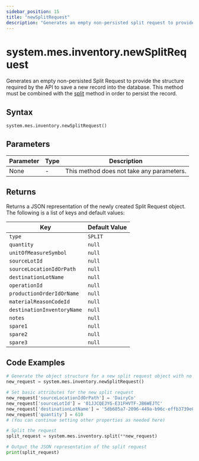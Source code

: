 ```yaml
---
sidebar_position: 15
title: "newSplitRequest"
description: "Generates an empty non-persisted split request to provide the structure to save a new record into the database."
---
```


# system.mes.inventory.newSplitRequest

Generates an empty non-persisted Split Request to provide the structure required by the API to save a new record into the database. 
This method must be combined with the [split](./split) method in order to persist the record.

## Syntax
```python
system.mes.inventory.newSplitRequest()
```

## Parameters

| Parameter | Type | Description                               |
|-----------|------|-------------------------------------------|
| None      | -    | This method does not take any parameters. |

## Returns

Returns a JSON representation of the newly created Split Request object. The following is a list of keys and default values:

| Key                              | Default Value    |
|----------------------------------|------------------|
| `type`                           | `SPLIT`          |
| `quantity`                       | `null`           |
| `unitOfMeasureSymbol`            | `null`           |
| `sourceLotId`                    | `null`           |
| `sourceLocationIdOrPath`         | `null`           |
| `destinationLotName`             | `null`           |
| `operationId`                    | `null`           |
| `productionOrderIdOrName`        | `null`           |
| `materialReasonCodeId`           | `null`           |
| `destinationInventoryName`       | `null`           |
| `notes`                          | `null`           |
| `spare1`                         | `null`           |
| `spare2`                         | `null`           |
| `spare3`                         | `null`           |

## Code Examples

```python
# Generate the object structure for a new split request object with no initial arguments
new_request = system.mes.inventory.newSplitRequest()

# Set basic attributes for the new split request
new_request['sourceLocationIdOrPath'] = 'DairyCo'
new_request['sourceLotId'] = '01JJCQEJYG-E31FHVTF-JB6WEJTC'
new_request['destinationLotName'] = '5db685a7-2096-449a-b96c-effb3739e021'
new_request['quantity'] = 610
# (You can continue setting other properties as needed here)

# Split the request
split_request = system.mes.inventory.split(**new_request)

# Output the JSON representation of the split request
print(split_request)
```